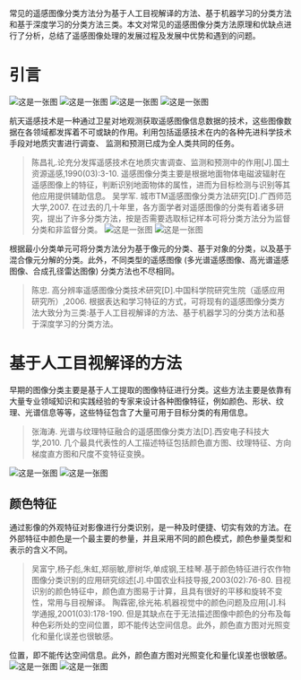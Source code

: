 
常见的遥感图像分类方法分为基于人工目视解译的方法、基于机器学习的分类方法和基于深度学习的分类方法三类。本文对常见的遥感图像分类方法原理和优缺点进行了分析，总结了遥感图像处理的发展过程及发展中优势和遇到的问题。

# 引言


![这是一张图](C:\Users\SimaJinchi\Desktop\temp\doc_python\sourse\石油大学logo.png)
![这是一张图](C:\Users\SimaJinchi\Desktop\temp\doc_python\sourse\石油大学logo.png)
![这是一张图](C:\Users\SimaJinchi\Desktop\temp\doc_python\sourse\石油大学logo.png)
![这是一张图](C:\Users\SimaJinchi\Desktop\temp\doc_python\sourse\石油大学logo.png)

航天遥感技术是一种通过卫星对地观测获取遥感图像信息数据的技术，这些图像数据在各领域都发挥着不可或缺的作用。利用包括遥感技术在内的各种先进科学技术手段对地质灾害进行调查、 监测和预测已成为全人类共同的任务。
>陈昌礼.论充分发挥遥感技术在地质灾害调查、监测和预测中的作用[J].国土资源遥感,1990(03):3-10.
遥感图像分类主要是根据地面物体电磁波辐射在遥感图像上的特征，判断识别地面物体的属性，进而为目标检测与识别等其他应用提供辅助信息。
>吴学军. 城市TM遥感图像分类方法研究[D].广西师范大学,2007.
在过去的几十年里，各方面学者对遥感图像的分类有着诸多研究，提出了许多分类方法，按是否需要选取标记样本可将分类方法分为监督分类和非监督分类。
![这是一张图](C:\Users\SimaJinchi\Desktop\temp\doc_python\sourse\石油大学logo.png)
![这是一张图](C:\Users\SimaJinchi\Desktop\temp\doc_python\sourse\石油大学logo.png)

根据最小分类单元可将分类方法分为基于像元的分类、基于对象的分类，以及基于混合像元分解的分类。此外，不同类型的遥感图像 (多光谱遥感图像、高光谱遥感图像、合成孔径雷达图像) 分类方法也不尽相同。
>陈忠. 高分辨率遥感图像分类技术研究[D].中国科学院研究生院（遥感应用研究所）,2006.
根据表达和学习特征的方式，可将现有的遥感图像分类方法大致分为三类:基于人工目视解译的方法、基于机器学习的分类方法和基于深度学习的分类方法。
# 基于人工目视解译的方法
早期的图像分类主要是基于人工提取的图像特征进行分类。这些方法主要是依靠有大量专业领域知识和实践经验的专家来设计各种图像特征，例如颜色、形状、纹理、光谱信息等等，这些特征包含了大量可用于目标分类的有用信息。
>张海涛. 光谱与纹理特征融合的遥感图像分类方法[D].西安电子科技大学,2010.
几个最具代表性的人工描述特征包括颜色直方图、纹理特征、方向梯度直方图和尺度不变特征变换。

![这是一张图](C:\Users\SimaJinchi\Desktop\temp\doc_python\sourse\石油大学logo.png)
![这是一张图](C:\Users\SimaJinchi\Desktop\temp\doc_python\sourse\石油大学logo.png)

## 颜色特征
通过影像的外观特征对影像进行分类识别，是一种及时便捷、切实有效的方法。在外部特征中颜色是一个最主要的参量，并且采用不同的颜色模式，颜色参量类型和表示的含义不同。
>吴富宁,杨子彪,朱虹,郑丽敏,廖树华,单成钢,王桂琴.基于颜色特征进行农作物图像分类识别的应用研究综述[J].中国农业科技导报,2003(02):76-80.
目视识别的颜色特征中，颜色直方图易于计算，且具有很好的平移和旋转不变性，常用与目视解译。
>陶霖密,徐光祐.机器视觉中的颜色问题及应用[J].科学通报,2001(03):178-190.
但是其缺点在于无法描述图像中颜色的分布及每种色彩所处的空间位置，即不能传达空间信息。此外，颜色直方图对光照变化和量化误差也很敏感。

位置，即不能传达空间信息。此外，颜色直方图对光照变化和量化误差也很敏感。
![这是一张图](C:\Users\SimaJinchi\Desktop\temp\doc_python\sourse\石油大学logo.png)
![这是一张图](C:\Users\SimaJinchi\Desktop\temp\doc_python\sourse\石油大学logo.png)

